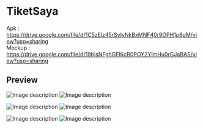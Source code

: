 # TiketSaya
Apk : https://drive.google.com/file/d/1C5zElz45rSyIvNkBxMNF40r9OPH1p8gM/view?usp=sharing <br>
Mockup : https://drive.google.com/file/d/19bjsNFghGFlKcB0POY2YlmHu0rGJaBAS/view?usp=sharing

## Preview

![Image description](https://github.com/baziyad48/TiketSaya/blob/master/app/src/main/res/Get%20Started.png)
![Image description](https://github.com/baziyad48/TiketSaya/blob/master/app/src/main/res/Home.png)

![Image description](https://github.com/baziyad48/TiketSaya/blob/master/app/src/main/res/Ticket%20Detail.png)
![Image description](https://github.com/baziyad48/TiketSaya/blob/master/app/src/main/res/My%20Profile.png)

![Image description](https://github.com/baziyad48/TiketSaya/blob/master/app/src/main/res/Ticket%20Checkout.png)
![Image description](https://github.com/baziyad48/TiketSaya/blob/master/app/src/main/res/My%20Profile%20-%20Ticket%20Details.png)
